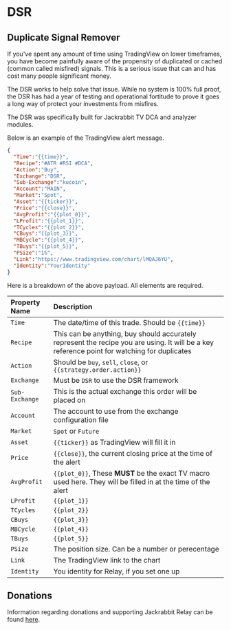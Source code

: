 # DSR
## Duplicate Signal Remover

If you've spent any amount of time using TradingView on lower timeframes,
you have become painfully aware of the propensity of duplicated or cached
(common called misfired) signals. This is a serious issue that can and
has cost many people significant money.

The DSR works to help solve that issue. While no system is 100% full
proof, the DSR has had a year of testing and operational fortitude to
prove it goes a long way of protect your investments from misfires.

The DSR was specifically built for Jackrabbit TV DCA and analyzer
modules.

Below is an example of the TradingView alert message.

```json
{
  "Time":"{{time}}",
  "Recipe":"#ATR #RSI #DCA",
  "Action":"Buy",
  "Exchange":"DSR",
  "Sub-Exchange":"kucoin",
  "Account":"MAIN",
  "Market":"Spot",
  "Asset":"{{ticker}}",
  "Price":"{{close}}",
  "AvgProfit":"{{plot_0}}",
  "LProfit":"{{plot_1}}",
  "TCycles":"{{plot_2}}",
  "CBuys":"{{plot_3}}",
  "MBCycle":"{{plot_4}}",
  "TBuys":"{{plot_5}}",
  "PSize":"1%",
  "Link":"https://www.tradingview.com/chart/lMQAJ6YU",
  "Identity":"YourIdentity"
}
```

Here is a breakdown of the above payload. All elements are required.

| Property Name | Description |
| :--- | :--- |
| `Time` | The date/time of this trade. Should be `{{time}}` |
| `Recipe` | This can be anything, buy should accurately represent the recipe you are using. It will be a key reference point for watching for duplicates |
| `Action` | Should be `buy`, `sell`, `close`, or `{{strategy.order.action}}` |
| `Exchange` | Must be `DSR` to use the DSR framework |
| `Sub-Exchange` | This is the actual exchange this order will be placed on |
| `Account` | The account to use from the exchange configuration file |
| `Market` | `Spot` or `Future` |
| `Asset` | `{{ticker}}` as TradingView will fill it in |
| `Price` | `{{close}}`, the current closing price at the time of the alert |
| `AvgProfit`| `{{plot_0}}`, These **MUST** be the exact TV macro used here. They will be filled in at the time of the alert |
| `LProfit` | `{{plot_1}}` |
| `TCycles` | `{{plot_2}}` |
| `CBuys` | `{{plot_3}}` |
| `MBCycle` | `{{plot_4}}` |
| `TBuys` | `{{plot_5}}` |
| `PSize` | The position size. Can be a number or perecentage |
| `Link` | The TradingView link to the chart |
| `Identity` | You identity for Relay, if you set one up |

## Donations

Information regarding donations and supporting Jackrabbit Relay can be
found [here](./Documentation/Donations.MD).

